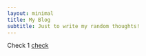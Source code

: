 ```yaml
---
layout: minimal
title: My Blog
subtitle: Just to write my random thoughts!
---
```


Check 1 [check](https://github.com/nsidn98/nsidn98.github.io/blob/master/research.md)
